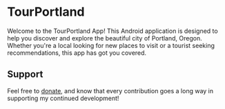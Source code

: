 # TourPortland

Welcome to the TourPortland App! This Android application is designed to help you discover and explore the beautiful city of Portland, Oregon. Whether you're a local looking for new places to visit or a tourist seeking recommendations, this app has got you covered.

## Support

Feel free to [donate](https://ko-fi.com/rickynguyen), and know that every contribution goes a long way in supporting my continued development!
